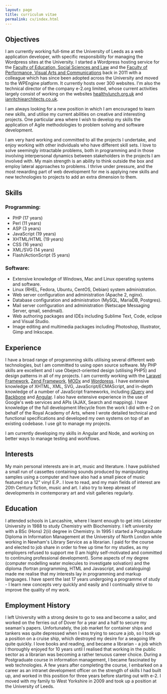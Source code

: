 ```yaml
---
layout: page
title: curriculum vitae
permalink: cv/index.html
---
```


Objectives
----------

I am currently working full-time at the University of Leeds as a web application developer, with specific responsibility for managing the Wordpress sites at the University. I started a Wordpress hosting service for the [Faculty of Education, Social Sciences and Law](http://www.essl.leeds.ac.uk) and the [Faculty of Performance, Visual Arts and Communications](http://www.pvac.leeds.ac.uk/) back in 2011 with a colleague which has since been adopted across the University and moved to the WPEngine platform. It currently hosts over 300 websites. I'm also the technical director of the company e-2.org limited, whose current activities largely consist of working on the websites [healthylunch.org.uk](http://healthylunch.org.uk) and [ianritchiearchitects.co.uk](http://www.ianritchiearchitects.co.uk).

I am always looking for a new position in which I am encouraged to learn new skills, and utilise my current abilities on creative and interesting projects. One particular area where I wish to develop my skills the application of Agile methodologies to problem solving and software development.

I am very hard working and committed to all the projects I undertake, and enjoy working with other individuals who have different skill sets. I love to solve seemingly intractable problems, both in programming and in those involving interpersonal dynamics between stakeholders in the projects I am involved with. My main strength is an ability to think outside the box and employ lateral approaches to problems. I thrive under pressure, and the most rewarding part of web development for me is applying new skills and new technologies to projects to add an extra dimension to them.

Skills
------

### Programming:

* PHP (17 years)
* Perl (11 years)
* ASP (3 years)
* JavaScript (19 years)
* XHTML/HTML (19 years)
* CSS (16 years)
* XML/SVG (14 years)
* Flash/ActionScript (5 years)

### Software:

* Extensive knowledge of Windows, Mac and Linux operating systems and software.
* Linux (RHEL, Fedora, Ubuntu, CentOS, Debian) system administration.
* Web server configuration and administration (Apache 2, nginx).
* Database configuration and administration (MySQL, MariaDB, Postgres).
* Mail server configuration and administration (Netscape Messaging Server, qmail, sendmail).
* Web authoring packages and IDEs including Sublime Text, Code, eclipse and Visual Studio.
* Image editing and multimedia packages including Photoshop, Illustrator, Gimp and Inkscape.

Experience
----------

I have a broad range of programming skills utilising several different web technologies, but I am committed to using open source software. My PHP skills are excellent and I use Obeject-oriented design (utilising PHP5) and design patterns in all of my projects. I am currently working with the [Laravel Framework](https://laravel.com/), [Zend Framework](framework.zend.com), [MODx](http://modxcms.com) and [Wordpress](www.wordpress.org). I have extensive knowledge of XHTML, XML, SVG, JavaScript/ECMAScript, and in-depth knowledge of a number of JavaScript frameworks, including [jQuery](http://jquery.com) and [Backbone](http://backbonejs.org/) and [Angular](https://angularjs.org/). I also have extensive experience in the use of Google's web services and APIs (AJAX, Search and mapping). I have knowledge of the full development lifecycle from the work I did with e-2 on behalf of the Royal Academy of Arts, where I wrote detailed technical and functional specifications and developed my own systems on top of an existing codebase. I use git to manage my projects.

I am currently developing my skills in Angular and Node, and working on better ways to manage testing and workflows.

Interests
---------

My main personal interests are in art, music and literature. I have published a small run of cassettes containing sounds produced by manipulating samples using a computer and have also had a small piece of music featured on a 12" vinyl E.P.. I love to read, and my main fields of interest are 20th Century fiction, music and art. I also try to keep abreast of developments in contemporary art and visit galleries regularly.

Education
---------

I attended schools in Lancashire, where I learnt enough to get into Leicester University in 1988 to study Chemistry with Biochemistry. I left university with a BSc (Hons) 2(ii) degree in Chemistry. In 1995 I started a Postgraduate Diploma in Information Management at the University of North London while working in Newham's Library Service as a librarian. I paid for the course and elected to job share in order to free up time for my studies, as my employers refused to support me (I am highly self-motivated and committed to continuing professional development). Some aspects of my degree (computer modelling water molecules to investigate solvation) and the diploma (fortran programming, HTML and Javascript, and cataloguing) made me realise that my interests lay in programming and markup languages. I have spent the last 17 years undergoing a programme of study - I learn new concepts very quickly and easily and I continually strive to improve the quality of my work.

Employment History
------------------

I left University with a strong desire to go to sea and become a sailor, and worked on the ferries out of Dover for a year and a half to secure my seaman's papers. Unfortunately, the job market for container ships and tankers was quite depressed when I was trying to secure a job, so I took up a position on a cruise ship, which destroyed my desire for a seagoing life quite quickly. I love books and reading, and became a librarian - a job which I thoroughly enjoyed for 10 years until I realised that working in the public sector as a librarian was becoming a rather tenuous career choice. During a Postgraduate course in information management, I became fascinated by web technologies. A few years after completing the course, I embarked on a career as an intranet development officer on the strength of skills I had built up, and worked in this position for three years before starting out with e-2. I moved with my family to West Yorkshire in 2009 and took up a position at the University of Leeds.
